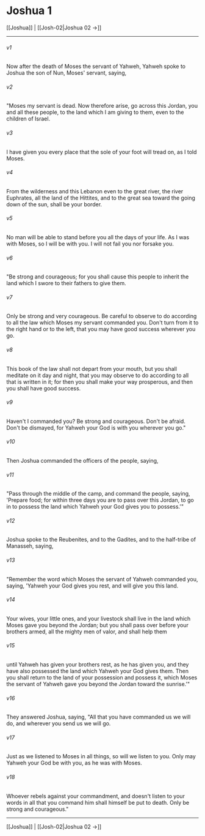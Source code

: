# Joshua 1

[[Joshua]] | [[Josh-02|Joshua 02 →]]
***



###### v1 
Now after the death of Moses the servant of Yahweh, Yahweh spoke to Joshua the son of Nun, Moses' servant, saying, 

###### v2 
"Moses my servant is dead. Now therefore arise, go across this Jordan, you and all these people, to the land which I am giving to them, even to the children of Israel. 

###### v3 
I have given you every place that the sole of your foot will tread on, as I told Moses. 

###### v4 
From the wilderness and this Lebanon even to the great river, the river Euphrates, all the land of the Hittites, and to the great sea toward the going down of the sun, shall be your border. 

###### v5 
No man will be able to stand before you all the days of your life. As I was with Moses, so I will be with you. I will not fail you nor forsake you. 

###### v6 
"Be strong and courageous; for you shall cause this people to inherit the land which I swore to their fathers to give them. 

###### v7 
Only be strong and very courageous. Be careful to observe to do according to all the law which Moses my servant commanded you. Don't turn from it to the right hand or to the left, that you may have good success wherever you go. 

###### v8 
This book of the law shall not depart from your mouth, but you shall meditate on it day and night, that you may observe to do according to all that is written in it; for then you shall make your way prosperous, and then you shall have good success. 

###### v9 
Haven't I commanded you? Be strong and courageous. Don't be afraid. Don't be dismayed, for Yahweh your God is with you wherever you go." 

###### v10 
Then Joshua commanded the officers of the people, saying, 

###### v11 
"Pass through the middle of the camp, and command the people, saying, 'Prepare food; for within three days you are to pass over this Jordan, to go in to possess the land which Yahweh your God gives you to possess.'" 

###### v12 
Joshua spoke to the Reubenites, and to the Gadites, and to the half-tribe of Manasseh, saying, 

###### v13 
"Remember the word which Moses the servant of Yahweh commanded you, saying, 'Yahweh your God gives you rest, and will give you this land. 

###### v14 
Your wives, your little ones, and your livestock shall live in the land which Moses gave you beyond the Jordan; but you shall pass over before your brothers armed, all the mighty men of valor, and shall help them 

###### v15 
until Yahweh has given your brothers rest, as he has given you, and they have also possessed the land which Yahweh your God gives them. Then you shall return to the land of your possession and possess it, which Moses the servant of Yahweh gave you beyond the Jordan toward the sunrise.'" 

###### v16 
They answered Joshua, saying, "All that you have commanded us we will do, and wherever you send us we will go. 

###### v17 
Just as we listened to Moses in all things, so will we listen to you. Only may Yahweh your God be with you, as he was with Moses. 

###### v18 
Whoever rebels against your commandment, and doesn't listen to your words in all that you command him shall himself be put to death. Only be strong and courageous."

***
[[Joshua]] | [[Josh-02|Joshua 02 →]]
